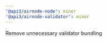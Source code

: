 ```yaml
---
'@api3/airnode-node': minor
'@api3/airnode-validator': minor
---
```


Remove unnecessary validator bundling

